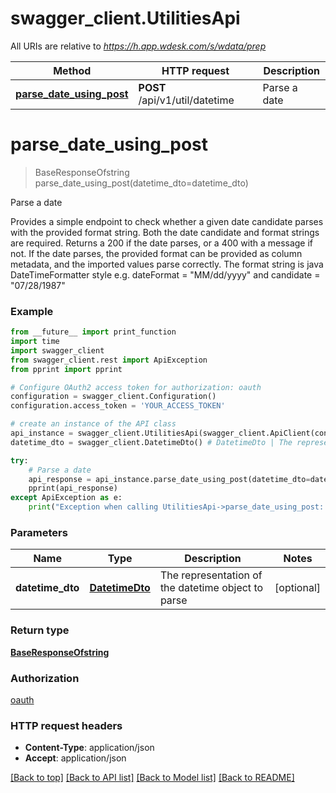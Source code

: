 # swagger_client.UtilitiesApi

All URIs are relative to *https://h.app.wdesk.com/s/wdata/prep*

Method | HTTP request | Description
------------- | ------------- | -------------
[**parse_date_using_post**](UtilitiesApi.md#parse_date_using_post) | **POST** /api/v1/util/datetime | Parse a date


# **parse_date_using_post**
> BaseResponseOfstring parse_date_using_post(datetime_dto=datetime_dto)

Parse a date

Provides a simple endpoint to check whether a given date candidate parses with the provided format string.  Both the date candidate and format strings are required. Returns a 200 if the date parses, or a 400 with a message if not. If the date parses, the provided format can be provided as column metadata, and the imported values parse correctly. The format string is java DateTimeFormatter style e.g. dateFormat = \"MM/dd/yyyy\" and candidate = \"07/28/1987\"

### Example
```python
from __future__ import print_function
import time
import swagger_client
from swagger_client.rest import ApiException
from pprint import pprint

# Configure OAuth2 access token for authorization: oauth
configuration = swagger_client.Configuration()
configuration.access_token = 'YOUR_ACCESS_TOKEN'

# create an instance of the API class
api_instance = swagger_client.UtilitiesApi(swagger_client.ApiClient(configuration))
datetime_dto = swagger_client.DatetimeDto() # DatetimeDto | The representation of the datetime object to parse (optional)

try:
    # Parse a date
    api_response = api_instance.parse_date_using_post(datetime_dto=datetime_dto)
    pprint(api_response)
except ApiException as e:
    print("Exception when calling UtilitiesApi->parse_date_using_post: %s\n" % e)
```

### Parameters

Name | Type | Description  | Notes
------------- | ------------- | ------------- | -------------
 **datetime_dto** | [**DatetimeDto**](DatetimeDto.md)| The representation of the datetime object to parse | [optional] 

### Return type

[**BaseResponseOfstring**](BaseResponseOfstring.md)

### Authorization

[oauth](../README.md#oauth)

### HTTP request headers

 - **Content-Type**: application/json
 - **Accept**: application/json

[[Back to top]](#) [[Back to API list]](../README.md#documentation-for-api-endpoints) [[Back to Model list]](../README.md#documentation-for-models) [[Back to README]](../README.md)

